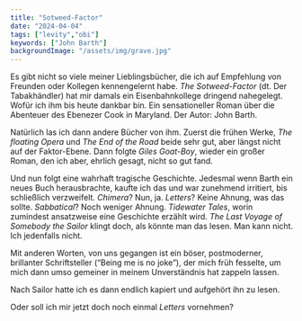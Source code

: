```yaml
---
title: "Sotweed-Factor"
date: "2024-04-04"
tags: ["levity","obi"]
keywords: ["John Barth"]
backgroundImage: "/assets/img/grave.jpg"
---
```

Es gibt nicht so viele meiner Lieblingsbücher, die ich auf Empfehlung von Freunden oder Kollegen kennengelernt habe. *The Sotweed-Factor* (dt. Der Tabakhändler) hat mir damals ein Eisenbahnkollege dringend nahegelegt. Wofür ich ihm bis heute dankbar bin. Ein sensationeller Roman über die Abenteuer des Ebenezer Cook in Maryland. Der Autor: John Barth.

Natürlich las ich dann andere Bücher von ihm. Zuerst die frühen Werke, *The floating Opera* und *The End of the Road* beide sehr gut, aber längst nicht auf der Faktor-Ebene. Dann folgte *Giles Goat-Boy*, wieder ein großer Roman, den ich aber, ehrlich gesagt, nicht so gut fand. 

Und nun folgt eine wahrhaft tragische Geschichte. Jedesmal wenn Barth ein neues Buch herausbrachte, kaufte ich das und war zunehmend irritiert, bis schließlich verzweifelt. *Chimera*? Nun, ja. *Letters*? Keine Ahnung, was das sollte. *Sabbatical*? Noch weniger Ahnung. *Tidewater Tales*, worin zumindest ansatzweise eine Geschichte erzählt wird. *The Last Voyage of Somebody the Sailor* klingt doch, als könnte man das lesen. Man kann nicht. Ich jedenfalls nicht.

Mit anderen Worten, von uns gegangen ist ein böser, postmoderner, brillanter Schriftsteller (“Being me is no joke”), der mich früh fesselte, um mich dann umso gemeiner in meinem Unverständnis hat zappeln lassen.

Nach Sailor hatte ich es dann endlich kapiert und aufgehört ihn zu lesen.

Oder soll ich mir jetzt doch noch einmal *Letters* vornehmen?